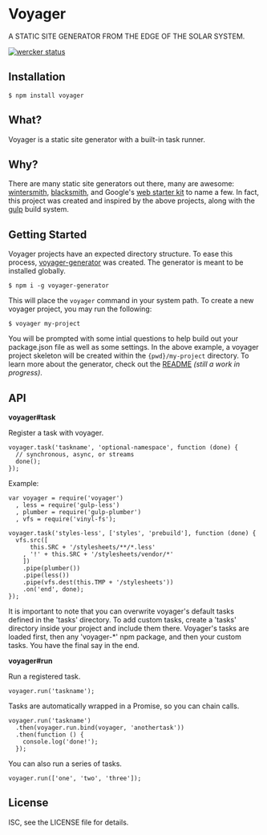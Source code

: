 Voyager
=======

A STATIC SITE GENERATOR FROM THE EDGE OF THE SOLAR SYSTEM.

[![wercker status](https://app.wercker.com/status/a6a9346cd1fa1d24d19799d710ddab22/m "wercker status")](https://app.wercker.com/project/bykey/a6a9346cd1fa1d24d19799d710ddab22)

Installation
------------

    $ npm install voyager

What?
-----

Voyager is a static site generator with a built-in task runner.

Why?
----

There are many static site generators out there, many are awesome:
[wintersmith](http://wintersmith.io/), [blacksmith](http://blacksmith.jit.su/),
and Google's [web starter kit](https://developers.google.com/web/starter-kit/)
to name a few. In fact, this project was created and inspired by the above 
projects, along with the [gulp](http://gulpjs.com/) build system.

Getting Started
---------------

Voyager projects have an expected directory structure. To ease this process,
[voyager-generator](https://github.com/davidglivar/voyager-generator) was 
created. The generator is meant to be installed globally.

    $ npm i -g voyager-generator

This will place the `voyager` command in your system path. To create a new
voyager project, you may run the following:

    $ voyager my-project

You will be prompted with some intial questions to help build out your
package.json file as well as some settings. In the above example, a voyager
project skeleton will be created within the `{pwd}/my-project` directory. To
learn more about the generator, check out the 
[README](https://github.com/davidglivar/voyager-generator/blob/develop/README.md)
_(still a work in progress)_.

API
---

**voyager#task**

Register a task with voyager.

    voyager.task('taskname', 'optional-namespace', function (done) {
      // synchronous, async, or streams
      done();
    });
	
Example:

    var voyager = require('voyager')
      , less = require('gulp-less')
      , plumber = require('gulp-plumber')
      , vfs = require('vinyl-fs');

    voyager.task('styles-less', ['styles', 'prebuild'], function (done) {
      vfs.src([
          this.SRC + '/stylesheets/**/*.less'
        , '!' + this.SRC + '/stylesheets/vendor/*'
        ])
        .pipe(plumber())
        .pipe(less())
        .pipe(vfs.dest(this.TMP + '/stylesheets'))
        .on('end', done);
    });
	
It is important to note that you can overwrite voyager's default tasks defined 
in the 'tasks' directory. To add custom tasks, create a 'tasks' directory inside 
your project and include them there. Voyager's tasks are loaded first, then any 
'voyager-*' npm package, and then your custom tasks. You have the final say in 
the end.

**voyager#run**

Run a registered task.

    voyager.run('taskname');
	
Tasks are automatically wrapped in a Promise, so you can chain calls.

    voyager.run('taskname')
      .then(voyager.run.bind(voyager, 'anothertask'))
      .then(function () {
        console.log('done!');
      });

You can also run a series of tasks.

    voyager.run(['one', 'two', 'three']);

License
-------

ISC, see the LICENSE file for details.
